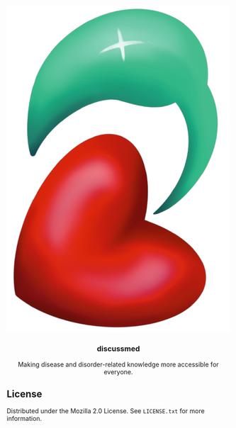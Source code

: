 <img src="/public/static/images/discussmed.svg"/>
<br />
<div align="center">
  <h3 align="center">discussmed</h3>

  <p align="center">
    Making disease and disorder-related knowledge more accessible for everyone.
  </p>
</div>

<!-- LICENSE -->
## License

Distributed under the Mozilla 2.0 License. See `LICENSE.txt` for more information.